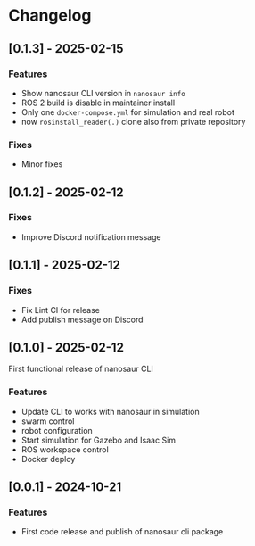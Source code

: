 # Changelog

## [0.1.3] - 2025-02-15

### Features

- Show nanosaur CLI version in `nanosaur info`
- ROS 2 build is disable in maintainer install
- Only one `docker-compose.yml` for simulation and real robot
- now `rosinstall_reader(.)` clone also from private repository

### Fixes

- Minor fixes

## [0.1.2] - 2025-02-12

### Fixes

- Improve Discord notification message

## [0.1.1] - 2025-02-12

### Fixes

- Fix Lint CI for release
- Add publish message on Discord

## [0.1.0] - 2025-02-12

First functional release of nanosaur CLI

### Features

- Update CLI to works with nanosaur in simulation
- swarm control
- robot configuration
- Start simulation for Gazebo and Isaac Sim
- ROS workspace control
- Docker deploy

## [0.0.1] - 2024-10-21

### Features

- First code release and publish of nanosaur cli package
